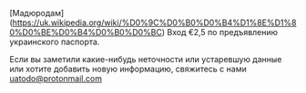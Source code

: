 
[Мадюродам] (https://uk.wikipedia.org/wiki/%D0%9C%D0%B0%D0%B4%D1%8E%D1%80%D0%BE%D0%B4%D0%B0%D0%BC) Вход €2,5 по предъявлению украинского паспорта.

Если вы заметили какие-нибудь неточности или устаревшую данные или хотите добавить новую информацию, свяжитесь с нами <uatodo@protonmail.com> 

